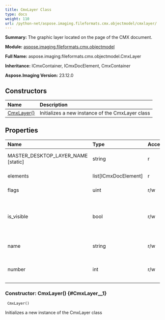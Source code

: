 ```yaml
---
title: CmxLayer Class
type: docs
weight: 110
url: /python-net/aspose.imaging.fileformats.cmx.objectmodel/cmxlayer/
---
```


**Summary:** The graphic layer located on the page of the CMX document.

**Module:** [aspose.imaging.fileformats.cmx.objectmodel](/imaging/python-net/aspose.imaging.fileformats.cmx.objectmodel/)

**Full Name:** aspose.imaging.fileformats.cmx.objectmodel.CmxLayer

**Inheritance:** ICmxContainer, ICmxDocElement, CmxContainer

**Aspose.Imaging Version:** 23.12.0

## **Constructors**
| **Name** | **Description** |
| :- | :- |
| [CmxLayer()](#CmxLayer__1) | Initializes a new instance of the CmxLayer class |
## **Properties**
| **Name** | **Type** | **Access** | **Description** |
| :- | :- | :- | :- |
| MASTER_DESKTOP_LAYER_NAME [static] | string | r | The master desktop layer name |
| elements | list[ICmxDocElement] | r | Gets the elements. |
| flags | uint | r/w | Gets or sets the flags. |
| is_visible | bool | r/w | Gets or sets a value indicating whether this layer is visible. |
| name | string | r/w | Gets or sets the name of the layer. |
| number | int | r/w | Gets or sets the layer order number. |


### Constructor: CmxLayer() {#CmxLayer__1}


```
 CmxLayer() 
```

Initializes a new instance of the CmxLayer class

